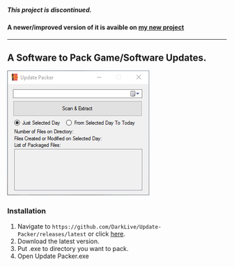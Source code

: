##### This project is discontinued. #####

#### A newer/improved version of it is avaible on [my new project](https://github.com/DarkLive/Dark-Toolbox) ####

***

## A Software to Pack Game/Software Updates. ##

![alt text](https://raw.githubusercontent.com/DarkLive/Update-Packer/master/Screen.jpg)

### Installation ###
1. Navigate to `https://github.com/DarkLive/Update-Packer/releases/latest` or click [here](https://github.com/DarkLive/Update-Packer/releases/latest).
2. Download the latest version.
3. Put .exe to directory you want to pack.
4. Open Update Packer.exe
